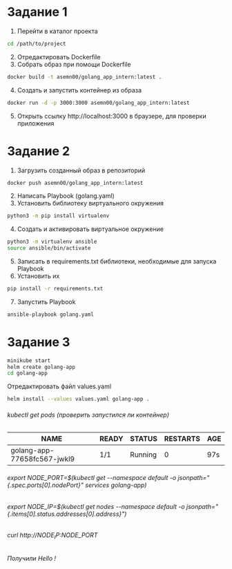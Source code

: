 # Задание 1
1. Перейти в каталог проекта
```sh
cd /path/to/project
```
2. Отредактировать Dockerfile
3. Собрать образ при помощи Dockerfile
```sh
docker build -t asemn00/golang_app_intern:latest .
```
4. Создать и запустить контейнер из образа
```sh
docker run -d -p 3000:3000 asemn00/golang_app_intern:latest
```
5. Открыть ссылку http://localhost:3000 в браузере, для проверки приложения
# Задание 2
1. Загрузить созданный образ в репозиторий
```sh
docker push asemn00/golang_app_intern:latest
```
2. Написать Playbook (golang.yaml)
3. Установить библиотеку виртуального окружения
```sh
python3 -m pip install virtualenv
```
4. Создать и активировать виртуальное окружение
```sh
python3 -m virtualenv ansible
source ansible/bin/activate
```
5. Записать в requirements.txt библиотеки, необходимые для запуска Playbook
6. Установить их
```sh
pip install -r requirements.txt
```
7. Запустить Playbook
```sh
ansible-playbook golang.yaml
```
# Задание 3
```sh
minikube start
helm create golang-app
cd golang-app
```
Отредактировать файл values.yaml
```sh
helm install --values values.yaml golang-app .
```
###### kubectl get pods (проверить запустился ли контейнер)

NAME                         | READY  | STATUS   | RESTARTS  | AGE 
---------------------------- | ------ | -------- | --------- |--- 
golang-app-77658fc567-jwkl9  | 1/1    | Running  | 0         | 97s

###### export NODE_PORT=$(kubectl get --namespace default -o jsonpath="{.spec.ports[0].nodePort}" services golang-app)
###### export NODE_IP=$(kubectl get nodes --namespace default -o jsonpath="{.items[0].status.addresses[0].address}")
###### curl http://$NODE_IP:$NODE_PORT
###### Получили Hello !
